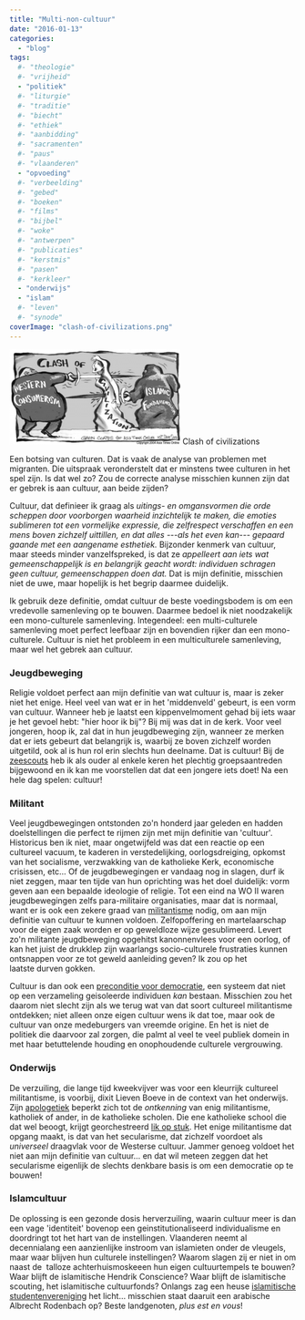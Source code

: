 ```yaml
---
title: "Multi-non-cultuur"
date: "2016-01-13"
categories: 
  - "blog"
tags:
  #- "theologie"
  #- "vrijheid"
  - "politiek"
  #- "liturgie"
  #- "traditie"
  #- "biecht"
  #- "ethiek"
  #- "aanbidding"
  #- "sacramenten"
  #- "paus"
  #- "vlaanderen"
  - "opvoeding"
  #- "verbeelding"
  #- "gebed"
  #- "boeken"
  #- "films"
  #- "bijbel"
  #- "woke"
  #- "antwerpen"
  #- "publicaties"
  #- "kerstmis"
  #- "pasen"
  #- "kerkleer"
  - "onderwijs"
  - "islam"
  #- "leven"
  #- "synode"
coverImage: "clash-of-civilizations.png"
---
```


![Clash of civilizations](images/clash-of-civilizations-300x167.png) Clash of civilizations

Een botsing van culturen. Dat is vaak de analyse van problemen met migranten. Die uitspraak veronderstelt dat er minstens twee culturen in het spel zijn. Is dat wel zo? Zou de correcte analyse misschien kunnen zijn dat er gebrek is aan cultuur, aan beide zijden?

Cultuur, dat definieer ik graag als _uitings- en omgansvormen die orde scheppen door voorborgen waarheid inzichtelijk te maken, die emoties sublimeren tot een vormelijke expressie, die zelfrespect verschaffen en een mens boven zichzelf uittillen, en dat alles ---als het even kan--- gepaard gaande met een aangename esthetiek._ Bijzonder kenmerk van cultuur, maar steeds minder vanzelfspreked, is dat ze _appelleert aan iets wat gemeenschappelijk is en belangrijk geacht wordt: individuen schragen geen cultuur, gemeenschappen doen dat._ Dat is mijn definitie, misschien niet de uwe, maar hopelijk is het begrip daarmee duidelijk.

Ik gebruik deze definitie, omdat cultuur de beste voedingsbodem is om een vredevolle samenleving op te bouwen. Daarmee bedoel ik niet noodzakelijk een mono-culturele samenleving. Integendeel: een multi-culturele samenleving moet perfect leefbaar zijn en bovendien rijker dan een mono-culturele. Cultuur is niet het probleem in een multiculturele samenleving, maar wel het gebrek aan cultuur.

### Jeugdbeweging

Religie voldoet perfect aan mijn definitie van wat cultuur is, maar is zeker niet het enige. Heel veel van wat er in het 'middenveld' gebeurt, is een vorm van cultuur. Wanneer heb je laatst een kippenvelmoment gehad bij iets waar je het gevoel hebt: "hier hoor ik bij"? Bij mij was dat in de kerk. Voor veel jongeren, hoop ik, zal dat in hun jeugdbeweging zijn, wanneer ze merken dat er iets gebeurt dat belangrijk is, waarbij ze boven zichzelf worden uitgetild, ook al is hun rol erin slechts hun deelname. Dat is cultuur! Bij de [zeescouts](http://www.zeescouts2.be/) heb ik als ouder al enkele keren het plechtig groepsaantreden bijgewoond en ik kan me voorstellen dat dat een jongere iets doet! Na een hele dag spelen: cultuur!

### Militant

Veel jeugdbewegingen ontstonden zo'n honderd jaar geleden en hadden doelstellingen die perfect te rijmen zijn met mijn definitie van 'cultuur'. Historicus ben ik niet, maar ongetwijfeld was dat een reactie op een cultureel vacuum, te kaderen in verstedelijking, oorlogsdreiging, opkomst van het socialisme, verzwakking van de katholieke Kerk, economische crisissen, etc… Of de jeugdbewegingen er vandaag nog in slagen, durf ik niet zeggen, maar ten tijde van hun oprichting was het doel duidelijk: vorm geven aan een bepaalde ideologie of religie. Tot een eind na WO II waren jeugdbewegingen zelfs para-militaire organisaties, maar dat is normaal, want er is ook een zekere graad van [militantisme](/blog/o-kruise-den-jihadi/) nodig, om aan mijn definitie van cultuur te kunnen voldoen. Zelfopoffering en martelaarschap voor de eigen zaak worden er op geweldloze wijze gesublimeerd. Levert zo'n militante jeugdbeweging opgehitst kanonnenvlees voor een oorlog, of kan het juist de drukklep zijn waarlangs socio-culturele frustraties kunnen ontsnappen voor ze tot geweld aanleiding geven? Ik zou op het laatste durven gokken.

Cultuur is dan ook een [preconditie voor democratie](http://doorstroming.net/2016/01/07/wir-schaffen-helemaal-niks/), een systeem dat niet op een verzameling geisoleerde individuen _kan_ bestaan. Misschien zou het daarom niet slecht zijn als we terug wat van dat soort cultureel militantisme ontdekken; niet alleen onze eigen cultuur wens ik dat toe, maar ook de cultuur van onze medeburgers van vreemde origine. En het is niet de politiek die daarvoor zal zorgen, die palmt al veel te veel publiek domein in met haar betuttelende houding en onophoudende culturele vergrouwing.

### Onderwijs

De verzuiling, die lange tijd kweekvijver was voor een kleurrijk cultureel militantisme, is voorbij, dixit Lieven Boeve in de context van het onderwijs. Zijn [apologetiek](http://www.kuleuven.be/thomas/page/nieuwsbrief/view/186145/) beperkt zich tot de _ontkenning_ van enig militantisme, katholiek of ander, in de katholieke scholen. Die ene katholieke school die dat wel beoogt, krijgt georchestreerd [lik op stuk](http://www.demorgen.be/binnenland/bijbels-rozenkransen-uniformen-en-erkende-diploma-s-bc1e9044/XaZbd/). Het enige militantisme dat opgang maakt, is dat van het secularisme, dat zichzelf voordoet als _universeel_ draagvlak voor de Westerse cultuur. Jammer genoeg voldoet het niet aan mijn definitie van cultuur… en dat wil meteen zeggen dat het secularisme eigenlijk de slechts denkbare basis is om een democratie op te bouwen!

### Islamcultuur

De oplossing is een gezonde dosis herverzuiling, waarin cultuur meer is dan een vage 'identiteit' bovenop een geinstitutionaliseerd individualisme en doordringt tot het hart van de instellingen. Vlaanderen neemt al decennialang een aanzienlijke instroom van islamieten onder de vleugels, maar waar blijven hun culturele instellingen? Waarom slagen zij er niet in om naast de  talloze achterhuismoskeeen hun eigen cultuurtempels te bouwen? Waar blijft de islamitische Hendrik Conscience? Waar blijft de islamitische scouting, het islamitische cultuurfonds? Onlangs zag een heuse [islamitische studentenvereniging](http://mahara.be/) het licht… misschien staat daaruit een arabische Albrecht Rodenbach op? Beste landgenoten, _plus est en vous_!
